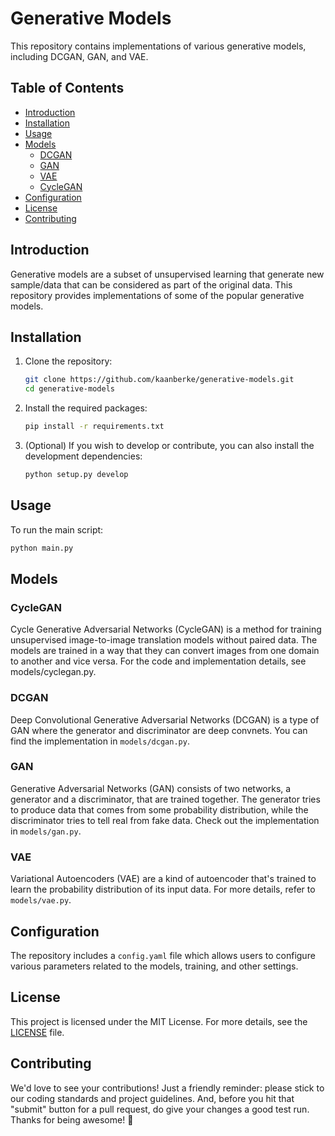 # Generative Models

This repository contains implementations of various generative models, including DCGAN, GAN, and VAE.

## Table of Contents

- [Introduction](#introduction)
- [Installation](#installation)
- [Usage](#usage)
- [Models](#models)
  - [DCGAN](#dcgan)
  - [GAN](#gan)
  - [VAE](#vae)
  - [CycleGAN](#cyclegan)
- [Configuration](#configuration)
- [License](#license)
- [Contributing](#contributing)

## Introduction

Generative models are a subset of unsupervised learning that generate new sample/data that can be considered as part of the original data. This repository provides implementations of some of the popular generative models.

## Installation

1. Clone the repository:
   ```bash
   git clone https://github.com/kaanberke/generative-models.git
   cd generative-models
   ```

2. Install the required packages:
   ```bash
   pip install -r requirements.txt
   ```

3. (Optional) If you wish to develop or contribute, you can also install the development dependencies:
   ```bash
   python setup.py develop
   ```

## Usage

To run the main script:
```bash
python main.py
```

## Models

### CycleGAN

Cycle Generative Adversarial Networks (CycleGAN) is a method for training unsupervised image-to-image translation models without paired data. The models are trained in a way that they can convert images from one domain to another and vice versa. For the code and implementation details, see models/cyclegan.py.

### DCGAN

Deep Convolutional Generative Adversarial Networks (DCGAN) is a type of GAN where the generator and discriminator are deep convnets. You can find the implementation in `models/dcgan.py`.

### GAN

Generative Adversarial Networks (GAN) consists of two networks, a generator and a discriminator, that are trained together. The generator tries to produce data that comes from some probability distribution, while the discriminator tries to tell real from fake data. Check out the implementation in `models/gan.py`.

### VAE

Variational Autoencoders (VAE) are a kind of autoencoder that's trained to learn the probability distribution of its input data. For more details, refer to `models/vae.py`.

## Configuration

The repository includes a `config.yaml` file which allows users to configure various parameters related to the models, training, and other settings.

## License

This project is licensed under the MIT License. For more details, see the [LICENSE](LICENSE) file.

## Contributing

We'd love to see your contributions! Just a friendly reminder: please stick to our coding standards and project guidelines. And, before you hit that "submit" button for a pull request, do give your changes a good test run. Thanks for being awesome! 🌟
